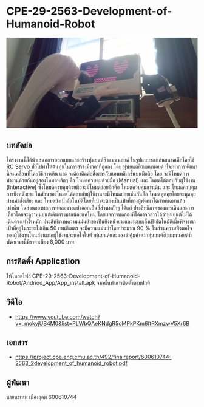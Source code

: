 # CPE-29-2563-Development-of-Humanoid-Robot
![Intro](/Intro_pic.jpg)
## บทคัดย่อ
  โครงงานนี้ได้นำเสนอการออกแบบและสร้างหุ่นยนต์ฮิวแมนนอยด์ ในรูปแบบของเล่นขนาดเล็กโดยใช้ RC Servo ทั่วไปทำให้ต้นทุ่นในการสร้างมีราคาที่ถูกลง โดย หุ่นยนต์ฮิวแมนนอยด์ ที่จะทำการพัฒนานี้จะเคลื่อนที่โดยวิธีการเดิน และ จะต้องติดต่อสื่อสารกับแอพพลิเคชั่นบนมือถือ โดย จะมีโหมดการทำงานด้วยกันอยู่สองโหมดหลักๆ คือ โหมดควบคุมด้วยมือ (Manual) และ โหมดโต้ตอบกับผู้ใช้งาน (Interactive) ซึ่งโหมดควบคุมด้วยมือจะมีโหมดย่อยอีกคือ โหมดควบคุมการเดิน และ โหมดควบคุมการยิงหนังยาง ในส่วนของโหมดโต้ตอบกับผู้ใช้งานจะมีโหมดย่อยเช่นกันคือ โหมดพูดคุยโดยจะพูดคุยผ่านคำสั่งเสียง และ โหมดยิงเป้าอัตโนมัติโดยที่เป้าจะต้องเป็นเป้าที่ทางผู้พัฒนาได้กำหนดมาแล้วเท่านั้น ในส่วนของผลการทดลองจะแบ่งออกเป็นสี่ส่วนหลักๆ ได้แก่ ประสิทธิภาพของการเดินและการเลี้ยวโดยจะดูว่าหุ่นยนต์เดินตรงมากน้อยแค่ไหน โดยผลการทดลองที่ได้อาจกล่าวได้ว่าหุ่นยนต์ไม่ได้เดินตรงเท่าไรหนัก ประสิทธิภาพความแม่นยำของปืนยิงหนังยางและระบบเล็งเป้าอัตโนมัติเมื่อพิจารณาเป้าที่อยู่ในระยะไม่เกิน 50 เซนติเมตร จะมีความแม่นยำโดยประมาณ 90 % ในส่วนความพึงพอใจของผู้ใช้งานโดนส่วนมากผู้ใช้งานจะพอใจในตัวหุ่นยนต์และมองว่าคุ้มค่าหากหุ่นยนต์ฮิวแมนนอยด์ที่พัฒนามานี้มีราคาเพียง 8,000 บาท
## การติดตั้ง Application
  ให้โหลดไฟล์ CPE-29-2563-Development-of-Humanoid-Robot/Andriod_App/App_install.apk จากนั้นทำการติดตั้งตามปกติ
## วิดีโอ
  - https://www.youtube.com/watch?v=_mokyjUB4M0&list=PLWbQAeKNdgR5oMPkPKm6ftRXmzwV5Xr6B 
## เอกสาร
  - https://project.cpe.eng.cmu.ac.th/492/finalreport/600610744-2563_2development_of_humanoid_robot.pdf 
## ผู้พัฒนา
  นายนรเทพ เมืองอุดม 600610744
